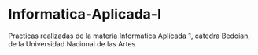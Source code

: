 # Informatica-Aplicada-I
Practicas realizadas de la materia Informatica Aplicada 1, cátedra Bedoian, de la Universidad Nacional de las Artes

